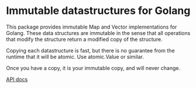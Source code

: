 # Immutable datastructures for Golang

This package provides immutable Map and Vector implementations for Golang.
These data structures are immutable in the sense that all operations that
modify the structure return a modified copy of the structure.

Copying each datastructure is fast, but there is no guarantee from the
runtime that it will be atomic. Use atomic.Value or similar.

Once you have a copy, it is your immutable copy, and will never change.

[API docs](https://pkg.go.dev/github.com/erkkah/immutable)
